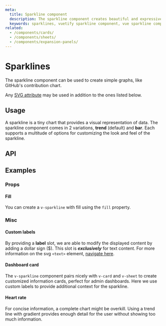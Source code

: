 ```yaml
---
meta:
  title: Sparkline component
  description: The sparkline component creates beautiful and expressive simple graphs for displaying numerical data.
  keywords: sparklines, vuetify sparkline component, vue sparkline component, sparkline, graph, chart, line
related:
  - /components/cards/
  - /components/sheets/
  - /components/expansion-panels/
---
```


# Sparklines

The sparkline component can be used to create simple graphs, like GitHub's contribution chart.

Any [SVG attribute](https://developer.mozilla.org/en-US/docs/Web/SVG/Attribute) may be used in addition to the ones listed below.

<entry />

## Usage

A sparkline is a tiny chart that provides a visual representation of data. The sparkline component comes in 2 variations, **trend** (default) and **bar**. Each supports a multitude of options for customizing the look and feel of the sparkline.

<example file="v-sparkline/usage" />

## API

<api-inline />

## Examples

### Props

#### Fill

You can create a `v-sparkline` with fill using the `fill` property.

<example file="v-sparkline/prop-fill" />

### Misc

#### Custom labels

By providing a **label** slot, we are able to modify the displayed content by adding a dollar sign ($). This slot is **_exclusively_** for text content. For more information on the svg `<text>` element, [navigate here](https://developer.mozilla.org/en-US/docs/Web/SVG/Element/text).

<example file="v-sparkline/misc-custom-labels" />

#### Dashboard card

The `v-sparkline` component pairs nicely with `v-card` and `v-sheet` to create customized information cards, perfect for admin dashboards. Here we use custom labels to provide additional context for the sparkline.

<example file="v-sparkline/misc-dashboard-card" />

#### Heart rate

For concise information, a complete chart might be overkill. Using a trend line with gradient provides enough detail for the user without showing too much information.

<example file="v-sparkline/misc-heart-rate" />

<backmatter />
